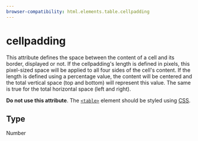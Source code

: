 ```yaml
---
browser-compatibility: html.elements.table.cellpadding
---
```


# cellpadding

This attribute defines the space between the content of a cell and its border, displayed or not. If the cellpadding's length is defined in pixels, this pixel-sized space will be applied to all four sides of the cell\'s content. If the length is defined using a percentage value, the content will be centered and the total vertical space (top and bottom) will represent this value. The same is true for the total horizontal space (left and right).

**Do not use this attribute**. The [`<table>`](https://developer.mozilla.org/en-US/docs/Web/HTML/Element/table) element should be styled using [CSS](https://developer.mozilla.org/en-US/docs/CSS).

## Type

Number
